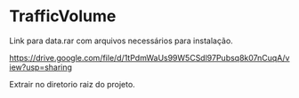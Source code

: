 # TrafficVolume

Link para data.rar com arquivos necessários para instalação.

https://drive.google.com/file/d/1tPdmWaUs99W5CSdl97Pubsq8k07nCuqA/view?usp=sharing

Extrair no diretorio raiz do projeto.

